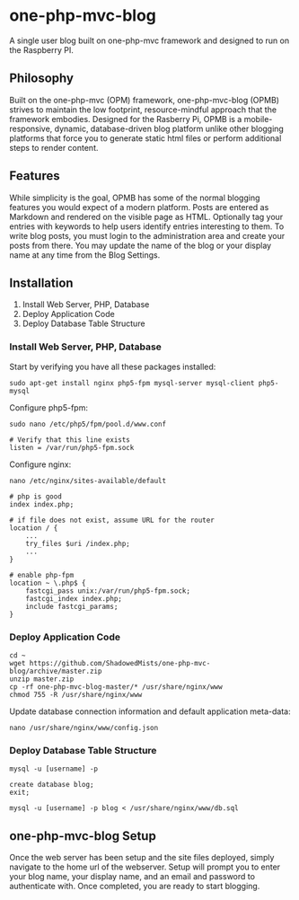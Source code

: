 one-php-mvc-blog
================

A single user blog built on one-php-mvc framework and designed to run on the Raspberry PI.

## Philosophy
Built on the one-php-mvc (OPM) framework, one-php-mvc-blog (OPMB) strives to maintain the low footprint, resource-mindful approach that the framework embodies. Designed for the Rasberry Pi, OPMB is a mobile-responsive, dynamic, database-driven blog platform unlike other blogging platforms that force you to generate static html files or perform additional steps to render content.  

## Features
While simplicity is the goal, OPMB has some of the normal blogging features you would expect of a modern platform. Posts are entered as Markdown and rendered on the visible page as HTML. Optionally tag your entries with keywords to help users identify entries interesting to them. To write blog posts, you must login to the administration area and create your posts from there. You may update the name of the blog or your display name at any time from the Blog Settings.

## Installation

1. Install Web Server, PHP, Database
2. Deploy Application Code
3. Deploy Database Table Structure

### Install Web Server, PHP, Database
Start by verifying you have all these packages installed:

    sudo apt-get install nginx php5-fpm mysql-server mysql-client php5-mysql
    
Configure php5-fpm:

    sudo nano /etc/php5/fpm/pool.d/www.conf
    
    # Verify that this line exists
    listen = /var/run/php5-fpm.sock

Configure nginx:

    nano /etc/nginx/sites-available/default

    # php is good
    index index.php;
    
    # if file does not exist, assume URL for the router
    location / {
        ...
        try_files $uri /index.php;
        ...
    }
    
    # enable php-fpm
    location ~ \.php$ {
        fastcgi_pass unix:/var/run/php5-fpm.sock;
        fastcgi_index index.php;
        include fastcgi_params;
    }

### Deploy Application Code

    cd ~
    wget https://github.com/ShadowedMists/one-php-mvc-blog/archive/master.zip
    unzip master.zip
    cp -rf one-php-mvc-blog-master/* /usr/share/nginx/www
    chmod 755 -R /usr/share/nginx/www

Update database connection information and default application meta-data:

    nano /usr/share/nginx/www/config.json

### Deploy Database Table Structure

    mysql -u [username] -p

    create database blog;
    exit;
    
    mysql -u [username] -p blog < /usr/share/nginx/www/db.sql


## one-php-mvc-blog Setup
Once the web server has been setup and the site files deployed, simply navigate to the home url of the webserver. Setup will prompt you to enter your blog name, your display name, and an email and password to authenticate with. Once completed, you are ready to start blogging.
